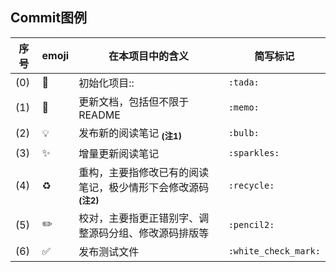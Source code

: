 

## Commit图例

| 序号 | emoji              | 在本项目中的含义                                             | 简写标记             |
| ---- | ------------------ | ------------------------------------------------------------ | -------------------- |
| (0)  | :tada:             | 初始化项目::                                                 | `:tada:`             |
| (1)  | :memo:             | 更新文档，包括但不限于README                                 | `:memo:`             |
| (2)  | :bulb:             | 发布新的阅读笔记 <sub>**(注1)**</sub>                        | `:bulb:`             |
| (3)  | :sparkles:         | 增量更新阅读笔记                                             | `:sparkles:`         |
| (4)  | :recycle:          | 重构，主要指修改已有的阅读笔记，极少情形下会修改源码 <sub>**(注2)**</sub> | `:recycle:`          |
| (5)  | :pencil2:          | 校对，主要指更正错别字、调整源码分组、修改源码排版等         | `:pencil2:`          |
| (6)  | :white_check_mark: | 发布测试文件                                                 | `:white_check_mark:` |

